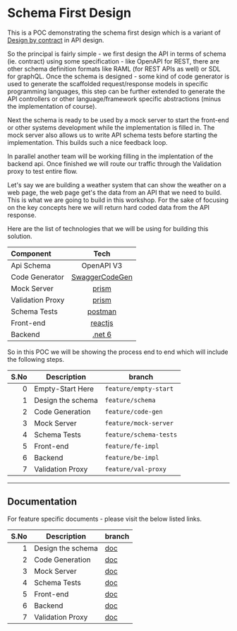 # Schema First Design

This is a POC demonstrating the schema first design which is a variant of [Design by contract](https://en.wikipedia.org/wiki/Design_by_contract) in API design.

So the principal is fairly simple - we first design the API in terms of schema (ie. contract) using some specification - like OpenAPI for REST, there are other schema definition formats like RAML (for REST APIs as well) or SDL for graphQL.
Once the schema is designed - some kind of code generator is used to generate the scaffolded request/response models in specific programming languages, this step can be further extended to generate the API controllers or other language/framework specific abstractions (minus the implementation of course).

Next the schema is ready to be used by a mock server to start the front-end or other systems development while the implementation is filled in. The mock server also allows us to write API schema tests before starting the implementation. This builds such a nice feedback loop.

In parallel another team will be working filling in the implentation of the backend api. Once finished we will route our traffic through the Validation proxy to test entire flow.

Let's say we are building a weather system that can show the weather on a web page, the web page get's the data from an API that we need to build. This is what we are going to build in this workshop. For the sake of focusing on the key concepts here we will return hard coded data from the API response.

Here are the list of technologies that we will be using for building this solution.

|Component          | Tech                                                              |
|:------------------|:-----------------------------------------------------------------:|
|Api Schema         |OpenAPI V3                                                         |
|Code Generator     |[SwaggerCodeGen](https://www.npmjs.com/package/swagger-codegen)    |
|Mock Server        |[prism](https://github.com/stoplightio/prism)                      |
|Validation Proxy   |[prism](https://github.com/stoplightio/prism)                      |
|Schema Tests       |[postman](https://www.postman.com/)                                |
|Front-end          |[reactjs](https://reactjs.org/)                                    |
|Backend            |[.net 6](https://dotnet.microsoft.com/en-us/download/dotnet/6.0)   |

So in this POC we will be showing the process end to end which will include the following steps.

|S.No   |   Description     |           branch          |
|------:|-------------------|---------------------------|
|0      |Empty-Start Here   |```feature/empty-start```  |
|1      |Design the schema  |```feature/schema```       |
|2      |Code Generation    |```feature/code-gen```     |
|3      |Mock Server        |```feature/mock-server```  |
|4      |Schema Tests       |```feature/schema-tests``` |
|5      |Front-end          |```feature/fe-impl```      |
|6      |Backend            |```feature/be-impl```      |
|7      |Validation Proxy   |```feature/val-proxy```    |

---
## Documentation
For feature specific documents - please visit the below listed links.

|S.No   |   Description     |           branch                     |
|------:|-------------------|--------------------------------------|
|1      |Design the schema  |[doc](./docs/01-design-the-schema.md) |
|2      |Code Generation    |[doc](./docs/02-code-generation.md)   |
|3      |Mock Server        |[doc](./docs/03-mock-server.md)       |
|4      |Schema Tests       |[doc](./docs/04-schema-tests.md)      |
|5      |Front-end          |[doc](./docs/05-front-end.md)         |
|6      |Backend            |[doc](./docs/06-backend.md)           |
|7      |Validation Proxy   |[doc](./docs/07-validation-proxy.md)  |
